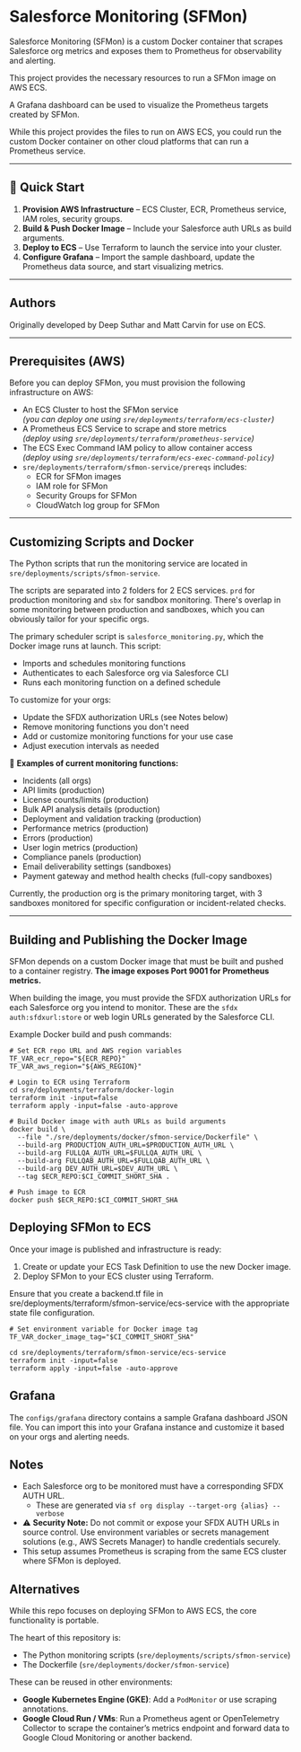# Salesforce Monitoring (SFMon)

Salesforce Monitoring (SFMon) is a custom Docker container that scrapes Salesforce org metrics and exposes them to Prometheus for observability and alerting.

This project provides the necessary resources to run a SFMon image on AWS ECS.

A Grafana dashboard can be used to visualize the Prometheus targets created by SFMon.

While this project provides the files to run on AWS ECS, you could run the custom Docker container on other cloud platforms that can run a Prometheus service.

---

## 🚀 Quick Start

1. **Provision AWS Infrastructure** – ECS Cluster, ECR, Prometheus service, IAM roles, security groups.
2. **Build & Push Docker Image** – Include your Salesforce auth URLs as build arguments.
3. **Deploy to ECS** – Use Terraform to launch the service into your cluster.
4. **Configure Grafana** – Import the sample dashboard, update the Prometheus data source, and start visualizing metrics.

---

## Authors

Originally developed by Deep Suthar and Matt Carvin for use on ECS.

---

## Prerequisites (AWS)

Before you can deploy SFMon, you must provision the following infrastructure on AWS:

- An ECS Cluster to host the SFMon service  
  _(you can deploy one using `sre/deployments/terraform/ecs-cluster`)_
- A Prometheus ECS Service to scrape and store metrics  
  _(deploy using `sre/deployments/terraform/prometheus-service`)_
- The ECS Exec Command IAM policy to allow container access  
  _(deploy using `sre/deployments/terraform/ecs-exec-command-policy`)_
- `sre/deployments/terraform/sfmon-service/prereqs` includes:
  - ECR for SFMon images
  - IAM role for SFMon
  - Security Groups for SFMon
  - CloudWatch log group for SFMon

---

## Customizing Scripts and Docker

The Python scripts that run the monitoring service are located in `sre/deployments/scripts/sfmon-service`.

The scripts are separated into 2 folders for 2 ECS services. `prd` for production monitoring and `sbx` for sandbox monitoring. There's overlap in some monitoring between production and sandboxes, which you can obviously tailor for your specific orgs.

The primary scheduler script is `salesforce_monitoring.py`, which the Docker image runs at launch. This script:

- Imports and schedules monitoring functions
- Authenticates to each Salesforce org via Salesforce CLI
- Runs each monitoring function on a defined schedule

To customize for your orgs:

- Update the SFDX authorization URLs (see Notes below)
- Remove monitoring functions you don't need
- Add or customize monitoring functions for your use case
- Adjust execution intervals as needed

📌 **Examples of current monitoring functions:**

- Incidents (all orgs)
- API limits (production)
- License counts/limits (production)
- Bulk API analysis details (production)
- Deployment and validation tracking (production)
- Performance metrics (production)
- Errors (production)
- User login metrics (production)
- Compliance panels (production)
- Email deliverability settings (sandboxes)
- Payment gateway and method health checks (full-copy sandboxes)

Currently, the production org is the primary monitoring target, with 3 sandboxes monitored for specific configuration or incident-related checks.

---

## Building and Publishing the Docker Image

SFMon depends on a custom Docker image that must be built and pushed to a container registry.
**The image exposes Port 9001 for Prometheus metrics.**

When building the image, you must provide the SFDX authorization URLs for each Salesforce org you intend to monitor. These are the `sfdx auth:sfdxurl:store` or web login URLs generated by the Salesforce CLI.

Example Docker build and push commands:

```
# Set ECR repo URL and AWS region variables
TF_VAR_ecr_repo="${ECR_REPO}"
TF_VAR_aws_region="${AWS_REGION}"

# Login to ECR using Terraform
cd sre/deployments/terraform/docker-login
terraform init -input=false
terraform apply -input=false -auto-approve

# Build Docker image with auth URLs as build arguments
docker build \
  --file "./sre/deployments/docker/sfmon-service/Dockerfile" \
  --build-arg PRODUCTION_AUTH_URL=$PRODUCTION_AUTH_URL \
  --build-arg FULLQA_AUTH_URL=$FULLQA_AUTH_URL \
  --build-arg FULLQAB_AUTH_URL=$FULLQAB_AUTH_URL \
  --build-arg DEV_AUTH_URL=$DEV_AUTH_URL \
  --tag $ECR_REPO:$CI_COMMIT_SHORT_SHA .

# Push image to ECR
docker push $ECR_REPO:$CI_COMMIT_SHORT_SHA
```

## Deploying SFMon to ECS

Once your image is published and infrastructure is ready:

1. Create or update your ECS Task Definition to use the new Docker image.
1. Deploy SFMon to your ECS cluster using Terraform.

Ensure that you create a backend.tf file in sre/deployments/terraform/sfmon-service/ecs-service with the appropriate state file configuration.

```
# Set environment variable for Docker image tag
TF_VAR_docker_image_tag="$CI_COMMIT_SHORT_SHA"

cd sre/deployments/terraform/sfmon-service/ecs-service
terraform init -input=false
terraform apply -input=false -auto-approve
```

## Grafana

The `configs/grafana` directory contains a sample Grafana dashboard JSON file. You can import this into your Grafana instance and customize it based on your orgs and alerting needs.

## Notes

- Each Salesforce org to be monitored must have a corresponding SFDX AUTH URL.
    - These are generated via `sf org display --target-org {alias} --verbose`
- ⚠️ **Security Note:** Do not commit or expose your SFDX AUTH URLs in source control. Use environment variables or secrets management solutions (e.g., AWS Secrets Manager) to handle credentials securely.
- This setup assumes Prometheus is scraping from the same ECS cluster where SFMon is deployed.

## Alternatives

While this repo focuses on deploying SFMon to AWS ECS, the core functionality is portable.

The heart of this repository is:

- The Python monitoring scripts (`sre/deployments/scripts/sfmon-service`)
- The Dockerfile (`sre/deployments/docker/sfmon-service`)

These can be reused in other environments:

- **Google Kubernetes Engine (GKE)**: Add a `PodMonitor` or use scraping annotations.
- **Google Cloud Run / VMs**: Run a Prometheus agent or OpenTelemetry Collector to scrape the container’s metrics endpoint and forward data to Google Cloud Monitoring or another backend.

